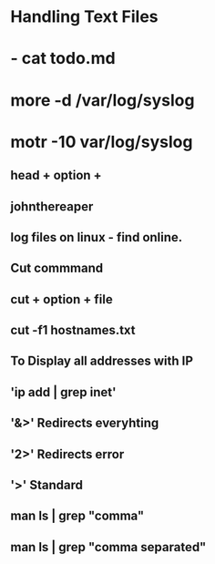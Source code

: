 # Handling Text Files
  

  # - cat todo.md

# more -d /var/log/syslog

# motr -10 var/log/syslog

## head + option + 

## johnthereaper 

## log files on linux - find online.


## Cut commmand 
## cut + option + file 
## cut -f1 hostnames.txt


## To Display all addresses with IP
 ## 'ip add | grep inet'

## '&>' Redirects everyhting
## '2>' Redirects error 
##  '>' Standard 
## man ls | grep "comma"
## man ls | grep "comma separated"
